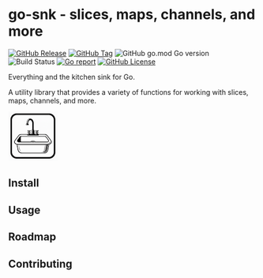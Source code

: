 # go-snk - slices, maps, channels, and more
[![GitHub Release](https://img.shields.io/github/v/release/SharkByteSoftware/go-snk)](https://github.com/SharkByteSoftware/go-snk/releases)
[![GitHub Tag](https://img.shields.io/github/v/tag/SharkByteSoftware/go-snk)](https://github.com/SharkByteSoftware/go-snk/tags)
![GitHub go.mod Go version](https://img.shields.io/github/go-mod/go-version/SharkByteSoftware/go-snk)
![Build Status](https://github.com/SharkByteSoftware/go-snk/actions/workflows/go.yml/badge.svg)
[![Go report](https://goreportcard.com/badge/github.com/SharkByteSoftware/go-snk)](https://goreportcard.com/report/SharkByteSoftware/go-snk)
[![GitHub License](https://img.shields.io/github/license/SharkByteSoftware/go-snk)](./LICENSE)


Everything and the kitchen sink for Go.

A utility library that provides a variety of functions for working with slices, maps, channels, and more.

![go-snk](img/logo.png)
## Install

## Usage

## Roadmap

## Contributing



